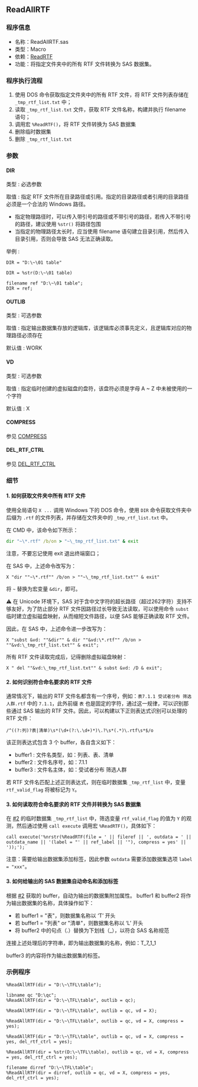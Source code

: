 ## ReadAllRTF

### 程序信息

- 名称：ReadAllRTF.sas
- 类型：Macro
- 依赖：[ReadRTF](./ReadRTF.md)
- 功能：将指定文件夹中的所有 RTF 文件转换为 SAS 数据集。

### 程序执行流程
1. 使用 DOS 命令获取指定文件夹中的所有 RTF 文件，将 RTF 文件列表存储在 `_tmp_rtf_list.txt` 中；
2. 读取 `_tmp_rtf_list.txt` 文件，获取 RTF 文件名称，构建并执行 filename 语句；
3. 调用宏 `%ReadRTF()`，将 RTF 文件转换为 SAS 数据集
4. 删除临时数据集
5. 删除 `_tmp_rtf_list.txt`

### 参数

#### DIR
类型 : 必选参数

取值 : 指定 RTF 文件所在目录路径或引用。指定的目录路径或者引用的目录路径必须是一个合法的 Windows 路径。
- 指定物理路径时，可以传入带引号的路径或不带引号的路径，若传入不带引号的路径，建议使用 `%str()` 将路径包围
- 当指定的物理路径太长时，应当使用 filename 语句建立目录引用，然后传入目录引用，否则会导致 SAS 无法正确读取。

举例 : 
```
DIR = "D:\~\01 table"
```

```
DIR = %str(D:\~\01 table)
```

```
filename ref "D:\~\01 table";
DIR = ref;
```

#### OUTLIB
类型 : 可选参数

取值 : 指定输出数据集存放的逻辑库，该逻辑库必须事先定义，且逻辑库对应的物理路径必须存在

默认值 : WORK

#### VD
类型 : 可选参数

取值 : 指定临时创建的虚拟磁盘的盘符，该盘符必须是字母 A ~ Z 中未被使用的一个字符

默认值 : X

#### COMPRESS
参见 [COMPRESS](./ReadRTF.md#compress)

#### DEL_RTF_CTRL
参见 [DEL_RTF_CTRL](./ReadRTF.md#del_rtf_ctrl)

### 细节
#### 1. 如何获取文件夹中所有 RTF 文件

使用全局语句 `X ...` 调用 Windows 下的 DOS 命令，使用 `DIR` 命令获取文件夹中后缀为 `.rtf` 的文件列表，并存储在文件夹中的 `_tmp_rtf_list.txt` 中。

在 CMD 中，该命令如下所示：
```cmd
dir "~\*.rtf" /b/on > "~\_tmp_rtf_list.txt" & exit
```

注意，不要忘记使用 exit 退出终端窗口；

在 SAS 中，上述命令改写为：

```sas
X "dir ""~\*.rtf"" /b/on > ""~\_tmp_rtf_list.txt"" & exit"
```

将 `~` 替换为宏变量 `&dir`，即可。

⚠ 在 Unicode 环境下，SAS 对于含中文字符的超长路径（超过262字符）支持不够友好，为了防止部分 RTF 文件因路径过长导致无法读取，可以使用命令 `subst` 临时建立虚拟磁盘映射，从而缩短文件路径，以便 SAS 能够正确读取 RTF 文件。

因此，在 SAS 中，上述命令进一步改写为：

```sas
X "subst &vd: ""&dir"" & dir ""&vd:\*.rtf"" /b/on > ""&vd:\_tmp_rtf_list.txt"" & exit";
```

所有 RTF 文件读取完成后，记得删除虚拟磁盘映射：

```sas
X " del ""&vd:\_tmp_rtf_list.txt"" & subst &vd: /D & exit";
```

#### 2. 如何识别符合命名要求的 RTF 文件

通常情况下，输出的 RTF 文件名都含有一个序号，例如：`表7.1.1 受试者分布 筛选人群.rtf` 中的 `7.1.1`，此外前缀 `表` 也是固定的字符，通过这一规律，可以识别那些通过 SAS 输出的 RTF 文件。因此，可以构建以下正则表达式识别可以处理的 RTF 文件：

```
/^((?:列)?表|清单)\s*(\d+(?:\.\d+)*)\.?\s*(.*)\.rtf\s*$/o
```

该正则表达式包含 3 个 buffer，各自含义如下：
- buffer1 : 文件名类型，如：列表、表、清单
- buffer2 : 文件名序号，如：7.1.1
- buffer3 : 文件名主体，如：受试者分布 筛选人群

若 RTF 文件名匹配上述正则表达式，则在临时数据集 `_tmp_rtf_list` 中，变量 `rtf_valid_flag` 将被标记为 `Y`。

#### 3. 如何读取符合命名要求的 RTF 文件并转换为 SAS 数据集

在 [#2](#2-如何识别符合命名要求的-rtf-文件) 的临时数据集 `_tmp_rtf_list` 中，筛选变量 `rtf_valid_flag`
的值为 `Y` 的观测，然后通过使用 `call execute` 调用宏 `%ReadRTF()`，具体如下：

```
call execute('%nrstr(%ReadRTF(file = ' || fileref || ', outdata = ' || outdata_name || '(label = "' || ref_label || '"), compress = yes' || '));');
```

注意：需要给输出数据集添加标签，因此参数 `outdata` 需要添加数据集选项 `label = "xxx"`。


#### 3. 如何给输出的 SAS 数据集自动命名和添加标签
根据 [#2](#2-如何识别符合命名要求的-rtf-文件) 获取的 buffer，自动为输出的数据集附加属性。
buffer1 和 buffer2 将作为输出数据集的名称，具体操作如下：

- 若 buffer1 = "表"，则数据集名称以 ‘T’ 开头
- 若 buffer1 = "列表" or "清单"，则数据集名称以 ‘L’ 开头
- 将 buffer2 中的句点（.）替换为下划线（_），以符合 SAS 名称规范

连接上述处理后的字符串，即为输出数据集的名称，例如：T_7_1_1

buffer3 的内容将作为输出数据集的标签。

### 示例程序

```sas
%ReadAllRTF(dir = "D:\~\TFL\table");

libname qc "D:\qc";
%ReadAllRTF(dir = "D:\~\TFL\table", outlib = qc);

%ReadAllRTF(dir = "D:\~\TFL\table", outlib = qc, vd = X);

%ReadAllRTF(dir = "D:\~\TFL\table", outlib = qc, vd = X, compress = yes);

%ReadAllRTF(dir = "D:\~\TFL\table", outlib = qc, vd = X, compress = yes, del_rtf_ctrl = yes);

%ReadAllRTF(dir = %str(D:\~\TFL\table), outlib = qc, vd = X, compress = yes, del_rtf_ctrl = yes);

filename dirref "D:\~\TFL\table";
%ReadAllRTF(dir = dirref, outlib = qc, vd = X, compress = yes, del_rtf_ctrl = yes);
```